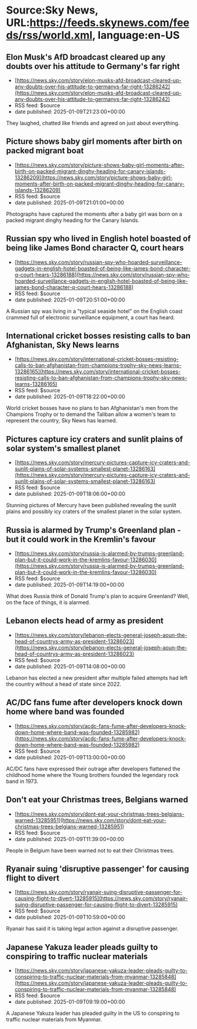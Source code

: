 # Source:Sky News, URL:https://feeds.skynews.com/feeds/rss/world.xml, language:en-US

## Elon Musk's AfD broadcast cleared up any doubts over his attitude to Germany's far right
 - [https://news.sky.com/story/elon-musks-afd-broadcast-cleared-up-any-doubts-over-his-attitude-to-germanys-far-right-13286242](https://news.sky.com/story/elon-musks-afd-broadcast-cleared-up-any-doubts-over-his-attitude-to-germanys-far-right-13286242)
 - RSS feed: $source
 - date published: 2025-01-09T21:23:00+00:00

They laughed, chatted like friends and agreed on just about everything.

## Picture shows baby girl moments after birth on packed migrant boat
 - [https://news.sky.com/story/picture-shows-baby-girl-moments-after-birth-on-packed-migrant-dinghy-heading-for-canary-islands-13286209](https://news.sky.com/story/picture-shows-baby-girl-moments-after-birth-on-packed-migrant-dinghy-heading-for-canary-islands-13286209)
 - RSS feed: $source
 - date published: 2025-01-09T21:01:00+00:00

Photographs have captured the moments after a baby girl was born on a packed migrant dinghy heading for the Canary Islands.

## Russian spy who lived in English hotel boasted of being like James Bond character Q, court hears
 - [https://news.sky.com/story/russian-spy-who-hoarded-surveillance-gadgets-in-english-hotel-boasted-of-being-like-james-bond-character-q-court-hears-13286188](https://news.sky.com/story/russian-spy-who-hoarded-surveillance-gadgets-in-english-hotel-boasted-of-being-like-james-bond-character-q-court-hears-13286188)
 - RSS feed: $source
 - date published: 2025-01-09T20:51:00+00:00

A Russian spy was living in a "typical seaside hotel" on the English coast crammed full of electronic surveillance equipment, a court has heard.

## International cricket bosses resisting calls to ban Afghanistan, Sky News learns
 - [https://news.sky.com/story/international-cricket-bosses-resisting-calls-to-ban-afghanistan-from-champions-trophy-sky-news-learns-13286165](https://news.sky.com/story/international-cricket-bosses-resisting-calls-to-ban-afghanistan-from-champions-trophy-sky-news-learns-13286165)
 - RSS feed: $source
 - date published: 2025-01-09T18:22:00+00:00

World cricket bosses have no plans to ban Afghanistan's men from the Champions Trophy or to demand the Taliban allow a women's team to represent the country, Sky News has learned.

## Pictures capture icy craters and sunlit plains of solar system's smallest planet
 - [https://news.sky.com/story/mercury-pictures-capture-icy-craters-and-sunlit-plains-of-solar-systems-smallest-planet-13286163](https://news.sky.com/story/mercury-pictures-capture-icy-craters-and-sunlit-plains-of-solar-systems-smallest-planet-13286163)
 - RSS feed: $source
 - date published: 2025-01-09T18:06:00+00:00

Stunning pictures of Mercury have been published revealing the sunlit plains and possibly icy craters of the smallest planet in the solar system.

## Russia is alarmed by Trump's Greenland plan - but it could work in the Kremlin's favour
 - [https://news.sky.com/story/russia-is-alarmed-by-trumps-greenland-plan-but-it-could-work-in-the-kremlins-favour-13286030](https://news.sky.com/story/russia-is-alarmed-by-trumps-greenland-plan-but-it-could-work-in-the-kremlins-favour-13286030)
 - RSS feed: $source
 - date published: 2025-01-09T14:19:00+00:00

What does Russia think of Donald Trump's plan to acquire Greenland? Well, on the face of things, it is alarmed.

## Lebanon elects head of army as president
 - [https://news.sky.com/story/lebanon-elects-general-joseph-aoun-the-head-of-countrys-army-as-president-13286023](https://news.sky.com/story/lebanon-elects-general-joseph-aoun-the-head-of-countrys-army-as-president-13286023)
 - RSS feed: $source
 - date published: 2025-01-09T14:08:00+00:00

Lebanon has elected a new president after multiple failed attempts had left the country without a head of state since 2022.

## AC/DC fans fume after developers knock down home where band was founded
 - [https://news.sky.com/story/acdc-fans-fume-after-developers-knock-down-home-where-band-was-founded-13285982](https://news.sky.com/story/acdc-fans-fume-after-developers-knock-down-home-where-band-was-founded-13285982)
 - RSS feed: $source
 - date published: 2025-01-09T13:00:00+00:00

AC/DC fans have expressed their outrage after developers flattened the childhood home where the Young brothers founded the legendary rock band in 1973.

## Don't eat your Christmas trees, Belgians warned
 - [https://news.sky.com/story/dont-eat-your-christmas-trees-belgians-warned-13285951](https://news.sky.com/story/dont-eat-your-christmas-trees-belgians-warned-13285951)
 - RSS feed: $source
 - date published: 2025-01-09T11:39:00+00:00

People in Belgium have been warned not to eat their Christmas trees.

## Ryanair suing 'disruptive passenger' for causing flight to divert
 - [https://news.sky.com/story/ryanair-suing-disruptive-passenger-for-causing-flight-to-divert-13285915](https://news.sky.com/story/ryanair-suing-disruptive-passenger-for-causing-flight-to-divert-13285915)
 - RSS feed: $source
 - date published: 2025-01-09T10:59:00+00:00

Ryanair has said it is taking legal action against a disruptive passenger.

## Japanese Yakuza leader pleads guilty to conspiring to traffic nuclear materials
 - [https://news.sky.com/story/japanese-yakuza-leader-pleads-guilty-to-conspiring-to-traffic-nuclear-materials-from-myanmar-13285848](https://news.sky.com/story/japanese-yakuza-leader-pleads-guilty-to-conspiring-to-traffic-nuclear-materials-from-myanmar-13285848)
 - RSS feed: $source
 - date published: 2025-01-09T09:19:00+00:00

A Japanese Yakuza leader has pleaded guilty in the US to conspiring to traffic nuclear materials from Myanmar.

